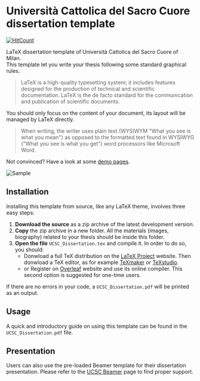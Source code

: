 # Università Cattolica del Sacro Cuore dissertation template

[![HitCount](http://hits.dwyl.io/https://github.com/Francesco-Bianchi//https://github.com/Francesco-Bianchi/UCSC_dissertation_template.svg)](http://hits.dwyl.io/https://github.com/Francesco-Bianchi//https://github.com/Francesco-Bianchi/UCSC_dissertation_template)

LaTeX dissertation template of Università Cattolica del Sacro Cuore of Milan. <br />
This template let you write your thesis following some standard graphical rules. 

> LaTeX is a high-quality typesetting system; it includes features designed for the production of technical and scientific documentation. LaTeX is the de facto standard for the communication and publication of scientific documents. 

You should only focus on the content of your document, its layout will be managed by LaTeX directly.

> When writing, the writer uses plain text (WYSIWYM "What you see is what you mean") as opposed to the formatted text found in WYSIWYG ("What you see is what you get") word processors like Microsoft Word.

Not convinced? Have a look at some [demo pages](https://i.imgur.com/DYuJbmt.png).

![Sample](https://i.imgur.com/DYuJbmt.png)

## Installation
Installing this template from source, like any LaTeX theme, involves three easy steps:
1. **Download the source** as a zip archive of the latest development version.
2. **Copy** the zip archive in a new folder. All the materials (images, biography) related to your thesis should be inside this folder.
3. **Open the file** `UCSC_Dissertation.tex` and compile it. In order to do so, you should:
    - Donwload a full TeX distribution on the [LaTeX Project](https://www.latex-project.org/get/) website. Then donwload a TeX editor, as for example [TeXmaker](http://www.xm1math.net/texmaker/) or [TeXstudio](http://texstudio.sourceforge.net).
    - or Register on [Overleaf](https://www.overleaf.com) website and use its online compiler. This second option is suggested for one-time users.
   
If there are no errors in your code, a `UCSC_Dissertation.pdf` will be printed as an output.
   
## Usage
A quick and introductory guide on using this template can be found in the `UCSC_Dissertation.pdf` file.

## Presentation
Users can also use the pre-loaded Beamer template for their dissertation presentation. Please refer to the [UCSC Beamer](https://github.com/Francesco-Bianchi/UCSC_beamer_template) page to find proper support.
